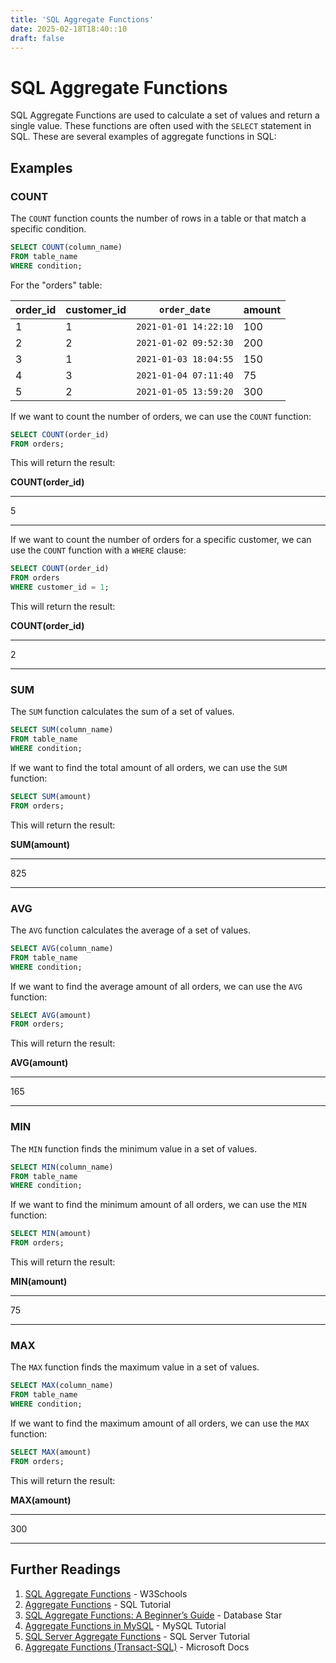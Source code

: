 ```yaml
---
title: 'SQL Aggregate Functions'
date: 2025-02-18T18:40::10
draft: false
---
```


# SQL Aggregate Functions

SQL Aggregate Functions are used to calculate a set of values and return a single value. These functions are often used with the `SELECT` statement in SQL. These are several examples of aggregate functions in SQL:

## Examples

### COUNT

The `COUNT` function counts the number of rows in a table or that match a specific condition.

```sql
SELECT COUNT(column_name)
FROM table_name
WHERE condition;
```

For the "orders" table:

| order_id | customer_id | `order_date`          | amount |
| -------- | ----------- | --------------------- | ------ |
| 1        | 1           | `2021-01-01 14:22:10` | 100    |
| 2        | 2           | `2021-01-02 09:52:30` | 200    |
| 3        | 1           | `2021-01-03 18:04:55` | 150    |
| 4        | 3           | `2021-01-04 07:11:40` | 75     |
| 5        | 2           | `2021-01-05 13:59:20` | 300    |

If we want to count the number of orders, we can use the `COUNT` function:

```sql
SELECT COUNT(order_id)
FROM orders;
```

This will return the result:

**COUNT(order_id)**

---

5

---

If we want to count the number of orders for a specific customer, we can use the `COUNT` function with a `WHERE` clause:

```sql
SELECT COUNT(order_id)
FROM orders
WHERE customer_id = 1;
```

This will return the result:

**COUNT(order_id)**

---

2

---

### SUM

The `SUM` function calculates the sum of a set of values.

```sql
SELECT SUM(column_name)
FROM table_name
WHERE condition;
```

If we want to find the total amount of all orders, we can use the `SUM` function:

```sql
SELECT SUM(amount)
FROM orders;
```

This will return the result:

**SUM(amount)**

---

825

---

### AVG

The `AVG` function calculates the average of a set of values.

```sql
SELECT AVG(column_name)
FROM table_name
WHERE condition;
```

If we want to find the average amount of all orders, we can use the `AVG` function:

```sql
SELECT AVG(amount)
FROM orders;
```

This will return the result:

**AVG(amount)**

---

165

---

### MIN

The `MIN` function finds the minimum value in a set of values.

```sql
SELECT MIN(column_name)
FROM table_name
WHERE condition;
```

If we want to find the minimum amount of all orders, we can use the `MIN` function:

```sql
SELECT MIN(amount)
FROM orders;
```

This will return the result:

**MIN(amount)**

---

75

---

### MAX

The `MAX` function finds the maximum value in a set of values.

```sql
SELECT MAX(column_name)
FROM table_name
WHERE condition;
```

If we want to find the maximum amount of all orders, we can use the `MAX` function:

```sql
SELECT MAX(amount)
FROM orders;
```

This will return the result:

**MAX(amount)**

---

300

---

## Further Readings

1. [SQL Aggregate Functions](https://www.w3schools.com/sql/sql_aggregate_functions.asp) - W3Schools
2. [Aggregate Functions](https://www.sqltutorial.org/sql-aggregate-functions/) - SQL Tutorial
3. [SQL Aggregate Functions: A Beginner’s Guide](https://www.databasestar.com/sql-aggregate-functions/) - Database Star
4. [Aggregate Functions in MySQL](https://www.mysqltutorial.org/mysql-aggregate-functions.aspx) - MySQL Tutorial
5. [SQL Server Aggregate Functions](https://www.sqlservertutorial.net/sql-server-aggregate-functions/) - SQL Server Tutorial
6. [Aggregate Functions (Transact-SQL)](https://docs.microsoft.com/en-us/sql/t-sql/functions/aggregate-functions-transact-sql?view=sql-server-ver15) - Microsoft Docs
